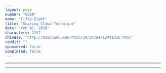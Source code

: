 ```yaml
---
layout: page
number: "0058"
name: "Fifty-Eight"
title: "Soaring Cloud Technique"
date: "Feb 01, 2016"
characters: 2197
chinese: "http://baishuku.com/html/30/30364/12441356.html"
reddit: ""
sponsored: false
completed: false
---
```




- - -
- - -

